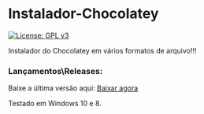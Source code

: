 # Instalador-Chocolatey
[![License: GPL v3](https://img.shields.io/badge/License-GPLv3-dark.svg)](https://www.gnu.org/licenses/gpl-3.0)

Instalador do Chocolatey em vários formatos de arquivo!!!

### Lançamentos\Releases:
Baixe a última versão aqui: <a class="github-button" href="https://github.com/danielneo27/Instalador-Chocolatey/releases/tag/v1.0.0-final" data-color-scheme="no-preference: dark; light: dark; dark: dark;" data-size="large" aria-label="Download ntkme/github-buttons on GitHub">Baixar agora</a>

Testado em Windows 10 e 8.
